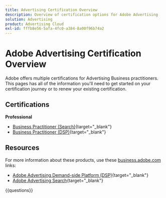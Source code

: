 ```yaml
---
title: Advertising Certification Overview
description: Overview of certification options for Adobe Advertising
solution: Advertising
product: Advertising Cloud
exl-id: fffb8e56-5afa-4fc0-a384-8a00f96b74a2
---
```

# Adobe Advertising Certification Overview

Adobe offers multiple certifications for Advertising Business practitioners.  This pages has all of the information you'll need to get started on your certification journey or to renew your existing certification.

## Certifications

**Professional**

* [Business Practitioner (Search)](https://certification.adobe.com/certification/advertising-search-business-practitioner-professional){target="_blank"} <!--AD0-E501-->
* [Business Practitioner (DSP)](https://certification.adobe.com/certification/advertising-dsp-business-practitioner-professional){target="_blank"} <!--AD0-E502-->

## Resources

For more information about these products, use these [business.adobe.com](https://business.adobe.com/) links:

* [Adobe Advertising Demand-side Platform (DSP)](https://business.adobe.com/products/advertising/demand-side-platform.html){target="_blank"}
* [Adobe Advertising Search](https://business.adobe.com/products/advertising/search-marketing-management.html){target="_blank"}

{{questions}}

